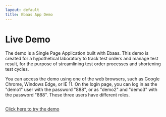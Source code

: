 ```yaml
---
layout: default
title: Ebaas App Demo
---
```


<div class="post">
  <h1 class="pageTitle">Live Demo</h1>
	<p>The demo is a Single Page Application built with Ebaas. This demo is created for a hypothetical laboratory to track test orders and manage test result, for the purpose of streamlining test order processes and shortening test cycles.</p> 
	<p>
	You can access the demo using one of the web browsers, such as Google Chrome, Windows Edge, or IE 11. On the login page, you can log in as the "demo1" user with the password "888", or as "demo2" and "demo3" with the password "888". These three users have different roles.
	</p>
	<p>	
  	  <img src="{{'/assets/img/demo-login.png' | prepend: site.baseurl }}" alt="">
	  </p>
	  <p>
	<a target="_blank" href="http://ec2-54-91-101-44.compute-1.amazonaws.com:8080/#/login" class="next button__outline">Click here to try the demo</a>
	</p>
</div>
